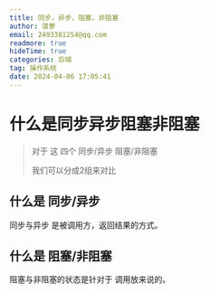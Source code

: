 ```yaml
---
title: 同步，异步，阻塞，非阻塞
author: 菠萝
email: 2493381254@qq.com
readmore: true
hideTime: true
categories: 后端
tag: 操作系统
date: 2024-04-06 17:05:41
---
```

# 什么是同步异步阻塞非阻塞

> 对于 这 四个 同步/异步  阻塞/非阻塞
>
> 我们可以分成2组来对比

## 什么是 同步/异步

同步与异步 是被调用方，返回结果的方式。


## 什么是 阻塞/非阻塞

阻塞与非阻塞的状态是针对于 调用放来说的。

